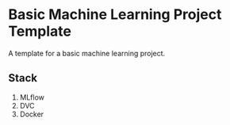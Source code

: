 # Basic Machine Learning Project Template
A template for a basic machine learning project.

## Stack
1. MLflow
2. DVC
3. Docker
